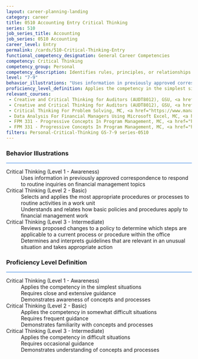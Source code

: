 ```yaml
---
layout: career-planning-landing
category: career
title: 0510 Accounting Entry Critical Thinking
series: 510
job_series_title: Accounting
job_series: 0510 Accounting
career_level: Entry
permalink: /cards/510-Critical-Thinking-Entry
functional_competency_designation: General Career Competencies
competency: Critical Thinking
competency_group: Personal
competency_description: Identifies rules, principles, or relationships that explain facts, data, or other information; analyzes information and makes correct inferences or draws accurate conclusions
level: "7-9"
behavior_illustrations: "Uses information in previously approved correspondence to respond to routine inquiries on financial management topics ? Selects and applies the most appropriate procedures or processes to routine activities in a work unit ? Understands and relates how basic policies and procedures apply to financial management work ? Reviews proposed changes to a policy to determine which steps are applicable to a current process or procedure within the office ? Determines and interprets guidelines that are relevant in an unusual situation and takes appropriate action "
proficiency_level_definition: Applies the competency in the simplest situations ? Requires close and extensive guidance ? Demonstrates awareness of concepts and processes ? Applies the competency in somewhat difficult situations ? Requires frequent guidance ? Demonstrates familiarity with concepts and processes  ? Applies the competency in difficult situations ? Requires occasional guidance ? Demonstrates understanding of concepts and processes
relevant_courses: 
 - Creative and Critical Thinking for Auditors (AUDT8012), GSU, <a href="https://www.LearnAtGSUSA.com/AUDT8013">https://www.LearnAtGSUSA.com/AUDT8013</a>
 - Creative and Critical Thinking for Auditors (AUDT8012), GSU, <a href="https://www.LearnAtGSUSA.com/AUDT8017">https://www.LearnAtGSUSA.com/AUDT8017</a>
 - Critical Thinking For Problem Solving, MC, <a href="https://www.managementconcepts.com/course/id/4060?utm_source=CFOportal&utm_medium=listing&utm_campaign=CFOTTEP&utm_id=23FM">https://www.managementconcepts.com/course/id/4060?utm_source=CFOportal&utm_medium=listing&utm_campaign=CFOTTEP&utm_id=23FM</a>
 - Data Analysis For Financial Managers Using Microsoft Excel, MC, <a href="https://www.managementconcepts.com/course/id/5318?utm_source=CFOportal&utm_medium=listing&utm_campaign=CFOTTEP&utm_id=23FM">https://www.managementconcepts.com/course/id/5318?utm_source=CFOportal&utm_medium=listing&utm_campaign=CFOTTEP&utm_id=23FM</a>
 - FPM 331 - Progressive Concepts In Program Management, MC, <a href="https://www.managementconcepts.com/course/id/6894?utm_source=CFOportal&utm_medium=listing&utm_campaign=CFOTTEP&utm_id=23FM">https://www.managementconcepts.com/course/id/6894?utm_source=CFOportal&utm_medium=listing&utm_campaign=CFOTTEP&utm_id=23FM</a>
 - FPM 331 - Progressive Concepts In Program Management, MC, <a href="https://www.managementconcepts.com/course/id/6894?utm_source=CFOportal&utm_medium=listing&utm_campaign=CFOTTEP&utm_id=23FM">https://www.managementconcepts.com/course/id/6894?utm_source=CFOportal&utm_medium=listing&utm_campaign=CFOTTEP&utm_id=23FM</a>
filters: Personal-Critical-Thinking GS-7-9 series-0510
---
```


<div class="desktop:grid-col-6 margin-y-3">
  <div class="border-top-2 bg-white padding-3 shadow-5 height-full members-hover border-1px button-border border-top-blue radius-lg card-text-color">
    <h3>Behavior Illustrations</h3>
    <hr style="background-color: #1b74e0 !important;"/>
    <dl class="text-base card-content-color"><dt>Critical Thinking (Level 1 - Awareness)</dt><dd>Uses information in previously approved correspondence to respond to routine inquiries on financial management topics</dd><dt>Critical Thinking (Level 2 - Basic)</dt><dd>Selects and applies the most appropriate procedures or processes to routine activities in a work unit </dd><dd> Understands and relates how basic policies and procedures apply to financial management work</dd><dt>Critical Thinking (Level 3 - Intermediate)</dt><dd>Reviews proposed changes to a policy to determine which steps are applicable to a current process or procedure within the office </dd><dd> Determines and interprets guidelines that are relevant in an unusual situation and takes appropriate action </dd></dl>
  </div>
</div>
<div class="desktop:grid-col-6 margin-y-3">
  <div class="border-top-2 bg-white padding-3 shadow-5 height-full members-hover border-1px button-border border-top-blue radius-lg card-text-color">
    <h3>Proficiency Level Definition</h3>
     <hr style="background-color: #1b74e0 !important;"/>
    <dl class="text-base card-content-color"><dt>Critical Thinking (Level 1 - Awareness)</dt><dd>Applies the competency in the simplest situations </dd><dd> Requires close and extensive guidance </dd><dd> Demonstrates awareness of concepts and processes</dd><dt>Critical Thinking (Level 2 - Basic)</dt><dd>Applies the competency in somewhat difficult situations </dd><dd> Requires frequent guidance </dd><dd> Demonstrates familiarity with concepts and processes </dd><dt>Critical Thinking (Level 3 - Intermediate)</dt><dd>Applies the competency in difficult situations </dd><dd> Requires occasional guidance </dd><dd> Demonstrates understanding of concepts and processes</dd></dl>
  </div>
</div>